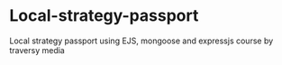 # Local-strategy-passport
Local strategy passport using EJS, mongoose  and expressjs
course by traversy media
